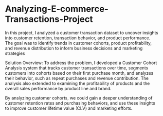 # Analyzing-E-commerce-Transactions-Project
In this project, I analyzed a customer transaction dataset to uncover insights into customer retention, transaction behavior, and product performance. The goal was to identify trends in customer cohorts, product profitability, and revenue distribution to inform business decisions and marketing strategies

Solution Overview:
To address the problem, I developed a Customer Cohort Analysis system that tracks customer transactions over time, segments customers into cohorts based on their first purchase month, and analyzes their behavior, such as repeat purchases and revenue contribution. The analysis also extended to examining the profitability of products and the overall sales performance by product line and brand.


By analyzing customer cohorts, we could gain a deeper understanding of customer retention rates and purchasing behaviors, and use these insights to improve customer lifetime value (CLV) and marketing efforts.




